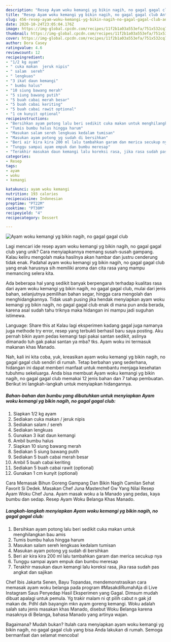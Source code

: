 ```yaml
---
description: "Resep Ayam woku kemangi yg bikin nagih, no gagal gagal club Anti Gagal"
title: "Resep Ayam woku kemangi yg bikin nagih, no gagal gagal club Anti Gagal"
slug: 456-resep-ayam-woku-kemangi-yg-bikin-nagih-no-gagal-gagal-club-anti-gagal
date: 2020-10-24T23:05:04.176Z
image: https://img-global.cpcdn.com/recipes/11f2b1a03a553efa/751x532cq70/ayam-woku-kemangi-yg-bikin-nagih-no-gagal-gagal-club-foto-resep-utama.jpg
thumbnail: https://img-global.cpcdn.com/recipes/11f2b1a03a553efa/751x532cq70/ayam-woku-kemangi-yg-bikin-nagih-no-gagal-gagal-club-foto-resep-utama.jpg
cover: https://img-global.cpcdn.com/recipes/11f2b1a03a553efa/751x532cq70/ayam-woku-kemangi-yg-bikin-nagih-no-gagal-gagal-club-foto-resep-utama.jpg
author: Dora Casey
ratingvalue: 4.6
reviewcount: 12
recipeingredient:
- "1/2 kg ayam"
- " cuka makan  jeruk nipis"
- " salam  sereh"
- " lengkuas"
- "3 ikat daun kemangi"
- " bumbu halus"
- "10 siung bawang merah"
- "5 siung bawang putih"
- "5 buah cabai merah besar"
- "5 buah cabai keriting"
- "5 buah cabai rawit optional"
- "1 cm kunyit optional"
recipeinstructions:
- "Bersihkan ayam potong lalu beri sedikit cuka makan untuk menghilangkan bau amis"
- "Tumis bumbu halus hingga harum"
- "Masukan salam sereh lengkuas kedalam tumisan"
- "Masukan ayam potong yg sudah di bersihkan"
- "Beri air kira kira 200 ml lalu tambahkan garam dan merica secukup nya"
- "Tunggu sampai ayam empuk dan bumbu meresap"
- "Terakhir masukan daun kemangi lalu koreksi rasa, jika rasa sudah pas angkat dan sajikan"
categories:
- Resep
tags:
- ayam
- woku
- kemangi

katakunci: ayam woku kemangi 
nutrition: 193 calories
recipecuisine: Indonesian
preptime: "PT22M"
cooktime: "PT30M"
recipeyield: "4"
recipecategory: Dessert

---
```



![Ayam woku kemangi yg bikin nagih, no gagal gagal club](https://img-global.cpcdn.com/recipes/11f2b1a03a553efa/751x532cq70/ayam-woku-kemangi-yg-bikin-nagih-no-gagal-gagal-club-foto-resep-utama.jpg)

Lagi mencari ide resep ayam woku kemangi yg bikin nagih, no gagal gagal club yang unik? Cara menyiapkannya memang susah-susah gampang. Kalau keliru mengolah maka hasilnya akan hambar dan justru cenderung tidak enak. Padahal ayam woku kemangi yg bikin nagih, no gagal gagal club yang enak harusnya sih memiliki aroma dan cita rasa yang mampu memancing selera kita.

Ada beberapa hal yang sedikit banyak berpengaruh terhadap kualitas rasa dari ayam woku kemangi yg bikin nagih, no gagal gagal club, mulai dari jenis bahan, selanjutnya pemilihan bahan segar, hingga cara mengolah dan menghidangkannya. Tidak usah pusing jika hendak menyiapkan ayam woku kemangi yg bikin nagih, no gagal gagal club enak di mana pun anda berada, karena asal sudah tahu triknya maka hidangan ini mampu jadi suguhan istimewa.

Language: Share this at Kalau lagi eksperimen kadang gagal juga namanya juga methode try error, resep yang terbukti berhasil baru saya posting. Aku pernah bikin ayam pedas kemangi tapi pakai santan sedikit, aslinya dimanado tuh gak pakai santan ya mba? tks. Ayam woku ini termasuk makanan khas Manado.


Nah, kali ini kita coba, yuk, kreasikan ayam woku kemangi yg bikin nagih, no gagal gagal club sendiri di rumah. Tetap berbahan yang sederhana, hidangan ini dapat memberi manfaat untuk membantu menjaga kesehatan tubuhmu sekeluarga. Anda bisa membuat Ayam woku kemangi yg bikin nagih, no gagal gagal club memakai 12 jenis bahan dan 7 tahap pembuatan. Berikut ini langkah-langkah untuk menyiapkan hidangannya.

<!--inarticleads1-->

##### Bahan-bahan dan bumbu yang dibutuhkan untuk menyiapkan Ayam woku kemangi yg bikin nagih, no gagal gagal club:

1. Siapkan 1/2 kg ayam
1. Sediakan  cuka makan / jeruk nipis
1. Sediakan  salam / sereh
1. Sediakan  lengkuas
1. Gunakan 3 ikat daun kemangi
1. Ambil  bumbu halus
1. Siapkan 10 siung bawang merah
1. Sediakan 5 siung bawang putih
1. Sediakan 5 buah cabai merah besar
1. Ambil 5 buah cabai keriting
1. Sediakan 5 buah cabai rawit (optional)
1. Gunakan 1 cm kunyit (optional)


Cara Memasak Bihun Goreng Gampang Dan Bikin Nagih Camilan Sehat Favorit Si Dedek. Masakan Chef Juna Masterchef Gw Yang Nilai Resep Ayam Woku Chef Juna. Ayam masak woku a la Manado yang pedas, kaya bumbu dan sedap. Resep Ayam Woku Belanga Khas Manado. 

<!--inarticleads2-->

##### Langkah-langkah menyiapkan Ayam woku kemangi yg bikin nagih, no gagal gagal club:

1. Bersihkan ayam potong lalu beri sedikit cuka makan untuk menghilangkan bau amis
1. Tumis bumbu halus hingga harum
1. Masukan salam sereh lengkuas kedalam tumisan
1. Masukan ayam potong yg sudah di bersihkan
1. Beri air kira kira 200 ml lalu tambahkan garam dan merica secukup nya
1. Tunggu sampai ayam empuk dan bumbu meresap
1. Terakhir masukan daun kemangi lalu koreksi rasa, jika rasa sudah pas angkat dan sajikan


Chef Ibis Jakarta Senen, Bayu Topandas, mendemonstrasikan cara memasak ayam woku belanga pada program #MasakdiRumahAja di Live Instagram Saus Penyedap Hasil Eksperimen yang Gagal. Dimsum mudah dibuat apalagi untuk pemula. Yg trakir malam ni qt pilih cabut n gak jd makan de. Pdhl dah bayangin mkn ayam goreng kemangi. Woku adalah salah satu jenis masakan khas Manado, disebut Woku Belanga karena masaknya di Belanga, bahasa Manado yang artinya wajan. 

Bagaimana? Mudah bukan? Itulah cara menyiapkan ayam woku kemangi yg bikin nagih, no gagal gagal club yang bisa Anda lakukan di rumah. Semoga bermanfaat dan selamat mencoba!
